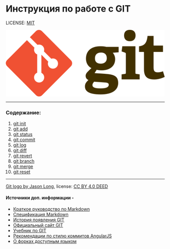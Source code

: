 # Инструкция по работе с GIT

LICENSE: [MIT](./license.md)

![git-logo](./git-logo.png)

---

### Содержание:
1. [git init](./init.md)
2. [git add](./add.md)
3. [git status](./status.md)
4. [git commit](./commit.md)
5. [git log](./log.md)
6. [git diff](./diff.md)
7. [git revert](./revert.md)
8. [git branch](./branch.md)
9. [git merge](./merge.md)
10. [git reset](./reset.md)
---


[Git logo by Jason Long](http://git-scm.com/downloads/logos), license: [CC BY 4.0 DEED](https://creativecommons.org/licenses/by/4.0/deed.en)

#### Источники доп. информации - 
* [Краткое руководство по Markdown](https://codepen.io/paulradzkov/pen/ZGoLgr)
* [Спецификация Markdown](https://spec.commonmark.org/)
* [История появления GIT](https://techrocks.ru/2019/02/19/git-origin-story)
* [Официальный сайт GIT](https://git-scm.com/)
* [Учебник по GIT](https://githowto.com/ru)
* [Рекомендации по стилю коммитов AngularJS](https://docs.google.com/document/d/1QrDFcIiPjSLDn3EL15IJygNPiHORgU1_OOAqWjiDU5Y/edit?pli=1#heading=h.uyo6cb12dt6w)
* [О форках доступным языком](https://webdevkin.ru/posts/raznoe/git-fork)